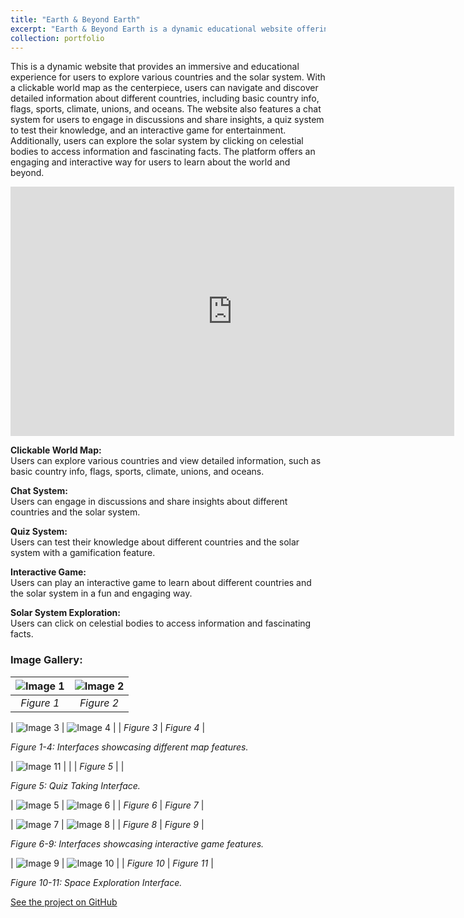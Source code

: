 ```yaml
---
title: "Earth & Beyond Earth"
excerpt: "Earth & Beyond Earth is a dynamic educational website offering an interactive experience to explore world countries and the solar system, complete with a clickable map, chat, quizzes, and games for learning and engagement. <br/><br/><img src='/images/ebe-1.png' width=400px>"
collection: portfolio
---
```


This is a dynamic website that provides an immersive and educational experience for users to explore various countries and the solar system. With a clickable world map as the centerpiece, users can navigate and discover detailed information about different countries, including basic country info, flags, sports, climate, unions, and oceans. The website also features a chat system for users to engage in discussions and share insights, a quiz system to test their knowledge, and an interactive game for entertainment. Additionally, users can explore the solar system by clicking on celestial bodies to access information and fascinating facts. The platform offers an engaging and interactive way for users to learn about the world and beyond.

<iframe src="https://saleheenshafiq9.github.io/files/ebe-vid.mp4" height="399" width="710" frameborder="0" allowfullscreen="" title="Embedded post"></iframe>


**Clickable World Map:**  
Users can explore various countries and view detailed information, such as basic country info, flags, sports, climate, unions, and oceans.

**Chat System:**  
Users can engage in discussions and share insights about different countries and the solar system.

**Quiz System:**  
Users can test their knowledge about different countries and the solar system with a gamification feature.

**Interactive Game:**  
Users can play an interactive game to learn about different countries and the solar system in a fun and engaging way.

**Solar System Exploration:**  
Users can click on celestial bodies to access information and fascinating facts.

### Image Gallery:


| ![Image 1](https://saleheenshafiq9.github.io/images/ebe-2.png) | ![Image 2](https://saleheenshafiq9.github.io/images/ebe-22.png) |
|:-------------------------------------------------------------:|:-------------------------------------------------------------:|
| *Figure 1*                                                    | *Figure 2*                                                    |

| ![Image 3](https://saleheenshafiq9.github.io/images/ebe-3.png) | ![Image 4](https://saleheenshafiq9.github.io/images/ebe-33.png) |
| *Figure 3*                                                    | *Figure 4*                                                    |

*Figure 1-4: Interfaces showcasing different map features.*

| ![Image 11](https://saleheenshafiq9.github.io/images/ebe-7.png) | |
| *Figure 5*                                                    | |

*Figure 5: Quiz Taking Interface.*


| ![Image 5](https://saleheenshafiq9.github.io/images/ebe-4.png) | ![Image 6](https://saleheenshafiq9.github.io/images/ebe-5.png) |
| *Figure 6*                                                    | *Figure 7*                                                    |

| ![Image 7](https://saleheenshafiq9.github.io/images/ebe-6.png) | ![Image 8](https://saleheenshafiq9.github.io/images/ebe-8.png) |
| *Figure 8*                                                    | *Figure 9*                                                    |

*Figure 6-9: Interfaces showcasing interactive game features.*


| ![Image 9](https://saleheenshafiq9.github.io/images/ebe-9.png) | ![Image 10](https://saleheenshafiq9.github.io/images/ebe-10.png) |
| *Figure 10*                                                    | *Figure 11*                                                     |

*Figure 10-11: Space Exploration Interface.*




[See the project on GitHub](https://github.com/Labonnya/Earth-and-Beyond-Earth)



